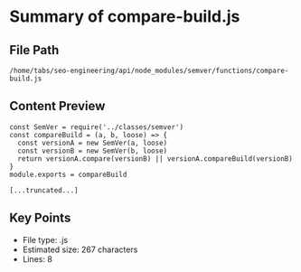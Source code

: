 # Summary of compare-build.js
  
## File Path
`/home/tabs/seo-engineering/api/node_modules/semver/functions/compare-build.js`

## Content Preview
```
const SemVer = require('../classes/semver')
const compareBuild = (a, b, loose) => {
  const versionA = new SemVer(a, loose)
  const versionB = new SemVer(b, loose)
  return versionA.compare(versionB) || versionA.compareBuild(versionB)
}
module.exports = compareBuild

[...truncated...]
```

## Key Points
- File type: .js
- Estimated size: 267 characters
- Lines: 8
